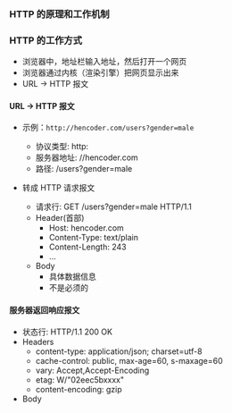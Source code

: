 ### HTTP 的原理和工作机制

### HTTP 的工作方式

- 浏览器中，地址栏输入地址，然后打开一个网页
- 浏览器通过内核（渲染引擎）把网页显示出来
- URL -> HTTP 报文

#### URL -> HTTP 报文

- 示例：`http://hencoder.com/users?gender=male`
  - 协议类型: http:
  - 服务器地址: //hencoder.com
  - 路径: /users?gender=male

- 转成 HTTP 请求报文
  - 请求行: GET /users?gender=male HTTP/1.1
  - Header(首部) 
    - Host: hencoder.com
    - Content-Type: text/plain
    - Content-Length: 243
    - ...
  - Body
    - 具体数据信息
    - 不是必须的

#### 服务器返回响应报文

- 状态行: HTTP/1.1 200 OK
- Headers
  - content-type: application/json; charset=utf-8
  - cache-control: public, max-age=60, s-maxage=60
  - vary: Accept,Accept-Encoding
  - etag: W/"02eec5bxxxx"
  - content-encoding: gzip
- Body

